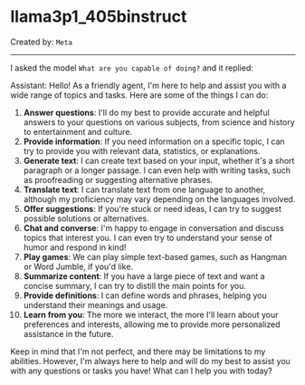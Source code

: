 # llama3p1_405binstruct

Created by: `Meta`

---

I asked the model `What are you capable of doing?` and it replied:

Assistant: Hello! As a friendly agent, I'm here to help and assist you with a wide range of topics and tasks. Here are some of the things I can do:

1. **Answer questions**: I'll do my best to provide accurate and helpful answers to your questions on various subjects, from science and history to entertainment and culture.
2. **Provide information**: If you need information on a specific topic, I can try to provide you with relevant data, statistics, or explanations.
3. **Generate text**: I can create text based on your input, whether it's a short paragraph or a longer passage. I can even help with writing tasks, such as proofreading or suggesting alternative phrases.
4. **Translate text**: I can translate text from one language to another, although my proficiency may vary depending on the languages involved.
5. **Offer suggestions**: If you're stuck or need ideas, I can try to suggest possible solutions or alternatives.
6. **Chat and converse**: I'm happy to engage in conversation and discuss topics that interest you. I can even try to understand your sense of humor and respond in kind!
7. **Play games**: We can play simple text-based games, such as Hangman or Word Jumble, if you'd like.
8. **Summarize content**: If you have a large piece of text and want a concise summary, I can try to distill the main points for you.
9. **Provide definitions**: I can define words and phrases, helping you understand their meanings and usage.
10. **Learn from you**: The more we interact, the more I'll learn about your preferences and interests, allowing me to provide more personalized assistance in the future.

Keep in mind that I'm not perfect, and there may be limitations to my abilities. However, I'm always here to help and will do my best to assist you with any questions or tasks you have! What can I help you with today?